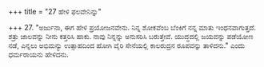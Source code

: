 +++
title = "27 ಹೇಳಿ ಫಲವೇನಿನ್ನು"

+++
27. "ಅರ್ಜುನಾ, ಈಗ ಹೇಳಿ ಪ್ರಯೋಜನವೇನು. ನಿನ್ನ ಶೋಕವೆಂಬ ಬೆಂಕಿಗೆ ನನ್ನ ಮಾತು ಇಂಧನವಾಗುತ್ತದೆ. ಶತ್ರು ಜಾಲವನ್ನು ನೀನು ಕತ್ತರಿಸಿ ಹಾಕು. ನಾವು ನಿನ್ನನ್ನು ಅನುಸರಿಸಿ ಬರುತ್ತೇವೆ. ಯುದ್ಧದಲ್ಲಿ ಜಯವನ್ನು ಪಡೆಯೋಣ ನಡೆ, ಎನ್ನಲು ಅಭಿಮನ್ಯು ಉತ್ಸಾಹದಿಂದ ಹೋಗಿ ವೈರಿ ಸೇನೆಯಲ್ಲಿ ಕಾಲರುದ್ರನ ರೂಪವನ್ನು ತಾಳಿದನು." ಎಂದು ಧರ್ಮರಾಯನು ಹೇಳಿದನು.